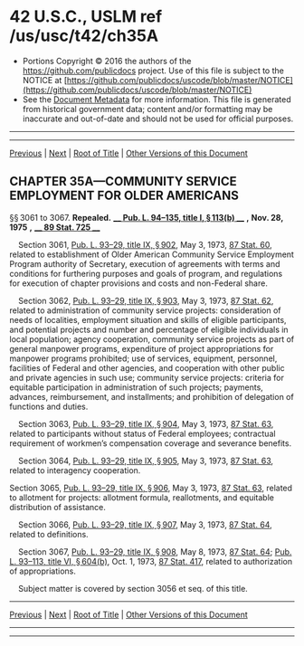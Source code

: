 ---
---

# 42 U.S.C., USLM ref /us/usc/t42/ch35A

* Portions Copyright © 2016 the authors of the https://github.com/publicdocs project.
  Use of this file is subject to the NOTICE at [https://github.com/publicdocs/uscode/blob/master/NOTICE](https://github.com/publicdocs/uscode/blob/master/NOTICE)
* See the [Document Metadata](././../../../..//README.md) for more information.
  This file is generated from historical government data; content and/or formatting may be inaccurate and out-of-date and should not be used for official purposes.

----------
----------

[Previous](./../../../..//us/usc/t42/ch35/schXI/ptC/m__us_usc_t42_s3058ff.md) | [Next](./../../../..//us/usc/t42/ch36/m__us_usc_t42_ch36.md) | [Root of Title](./../../../../) | [Other Versions of this Document](https://publicdocs.github.io/go/links?ns=uslm&ref=%2Fus%2Fusc%2Ft42%2Fch35A)

## CHAPTER 35A—COMMUNITY SERVICE EMPLOYMENT FOR OLDER AMERICANS

§§ 3061 to 3067. __Repealed.__  __[__  __Pub. L. 94–135, title I, § 113(b)__  __][/us/pl/94/135/s113/b]__  __,__  __Nov. 28, 1975__  __,__  __[__  __89 Stat. 725__  __][/us/stat/89/725]__ 

    Section 3061, [Pub. L. 93–29, title IX, § 902][/us/pl/93/29/s902], May 3, 1973, [87 Stat. 60][/us/stat/87/60], related to establishment of Older American Community Service Employment Program authority of Secretary, execution of agreements with terms and conditions for furthering purposes and goals of program, and regulations for execution of chapter provisions and costs and non-Federal share.

    Section 3062, [Pub. L. 93–29, title IX, § 903][/us/pl/93/29/s903], May 3, 1973, [87 Stat. 62][/us/stat/87/62], related to administration of community service projects: consideration of needs of localities, employment situation and skills of eligible participants, and potential projects and number and percentage of eligible individuals in local population; agency cooperation, community service projects as part of general manpower programs, expenditure of project appropriations for manpower programs prohibited; use of services, equipment, personnel, facilities of Federal and other agencies, and cooperation with other public and private agencies in such use; community service projects: criteria for equitable participation in administration of such projects; payments, advances, reimbursement, and installments; and prohibition of delegation of functions and duties.

    Section 3063, [Pub. L. 93–29, title IX, § 904][/us/pl/93/29/s904], May 3, 1973, [87 Stat. 63][/us/stat/87/63], related to participants without status of Federal employees; contractual requirement of workmen’s compensation coverage and severance benefits.

    Section 3064, [Pub. L. 93–29, title IX, § 905][/us/pl/93/29/s905], May 3, 1973, [87 Stat. 63][/us/stat/87/63], related to interagency cooperation.

Section 3065, [Pub. L. 93–29, title IX, § 906][/us/pl/93/29/s906], May 3, 1973, [87 Stat. 63][/us/stat/87/63], related to allotment for projects: allotment formula, reallotments, and equitable distribution of assistance.

    Section 3066, [Pub. L. 93–29, title IX, § 907][/us/pl/93/29/s907], May 3, 1973, [87 Stat. 64][/us/stat/87/64], related to definitions.

    Section 3067, [Pub. L. 93–29, title IX, § 908][/us/pl/93/29/s908], May 8, 1973, [87 Stat. 64][/us/stat/87/64]; [Pub. L. 93–113, title VI, § 604(b)][/us/pl/93/113/s604/b], Oct. 1, 1973, [87 Stat. 417][/us/stat/87/417], related to authorization of appropriations.

    Subject matter is covered by section 3056 et seq. of this title.

----------

[Previous](./../../../..//us/usc/t42/ch35/schXI/ptC/m__us_usc_t42_s3058ff.md) | [Next](./../../../..//us/usc/t42/ch36/m__us_usc_t42_ch36.md) | [Root of Title](./../../../../) | [Other Versions of this Document](https://publicdocs.github.io/go/links?ns=uslm&ref=%2Fus%2Fusc%2Ft42%2Fch35A)

----------
----------

[/us/pl/94/135/s113/b]: https://publicdocs.github.io/go/links?ns=uslm&ref=%2Fus%2Fpl%2F94%2F135%2Fs113%2Fb
[/us/stat/89/725]: https://publicdocs.github.io/go/links?ns=uslm&ref=%2Fus%2Fstat%2F89%2F725
[/us/pl/93/29/s902]: https://publicdocs.github.io/go/links?ns=uslm&ref=%2Fus%2Fpl%2F93%2F29%2Fs902
[/us/stat/87/60]: https://publicdocs.github.io/go/links?ns=uslm&ref=%2Fus%2Fstat%2F87%2F60
[/us/pl/93/29/s903]: https://publicdocs.github.io/go/links?ns=uslm&ref=%2Fus%2Fpl%2F93%2F29%2Fs903
[/us/stat/87/62]: https://publicdocs.github.io/go/links?ns=uslm&ref=%2Fus%2Fstat%2F87%2F62
[/us/pl/93/29/s904]: https://publicdocs.github.io/go/links?ns=uslm&ref=%2Fus%2Fpl%2F93%2F29%2Fs904
[/us/stat/87/63]: https://publicdocs.github.io/go/links?ns=uslm&ref=%2Fus%2Fstat%2F87%2F63
[/us/pl/93/29/s905]: https://publicdocs.github.io/go/links?ns=uslm&ref=%2Fus%2Fpl%2F93%2F29%2Fs905
[/us/stat/87/63]: https://publicdocs.github.io/go/links?ns=uslm&ref=%2Fus%2Fstat%2F87%2F63
[/us/pl/93/29/s906]: https://publicdocs.github.io/go/links?ns=uslm&ref=%2Fus%2Fpl%2F93%2F29%2Fs906
[/us/stat/87/63]: https://publicdocs.github.io/go/links?ns=uslm&ref=%2Fus%2Fstat%2F87%2F63
[/us/pl/93/29/s907]: https://publicdocs.github.io/go/links?ns=uslm&ref=%2Fus%2Fpl%2F93%2F29%2Fs907
[/us/stat/87/64]: https://publicdocs.github.io/go/links?ns=uslm&ref=%2Fus%2Fstat%2F87%2F64
[/us/pl/93/29/s908]: https://publicdocs.github.io/go/links?ns=uslm&ref=%2Fus%2Fpl%2F93%2F29%2Fs908
[/us/stat/87/64]: https://publicdocs.github.io/go/links?ns=uslm&ref=%2Fus%2Fstat%2F87%2F64
[/us/pl/93/113/s604/b]: https://publicdocs.github.io/go/links?ns=uslm&ref=%2Fus%2Fpl%2F93%2F113%2Fs604%2Fb
[/us/stat/87/417]: https://publicdocs.github.io/go/links?ns=uslm&ref=%2Fus%2Fstat%2F87%2F417


